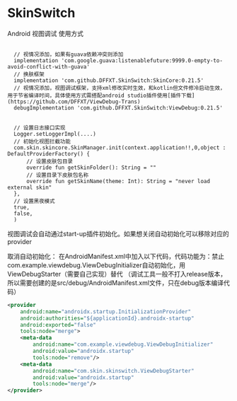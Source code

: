 # SkinSwitch
Android 视图调试
使用方式
<pre><code>
  // 视情况添加，如果有guava依赖冲突则添加
  implementation 'com.google.guava:listenablefuture:9999.0-empty-to-avoid-conflict-with-guava'
  // 换肤框架
  implementation 'com.github.DFFXT.SkinSwitch:SkinCore:0.21.5'
  // 视情况添加，视图调试框架，支持xml修改实时生效，和kotlin但文件修冷启动生效，用于节省编译时间，具体使用方式需搭配android studio插件使用[插件下载](https://github.com/DFFXT/ViewDebug-Trans)
  debugImplementation 'com.github.DFFXT.SkinSwitch:ViewDebug:0.21.5'
</code></pre>


<pre><code>
  // 设置日志接口实现
  Logger.setLoggerImpl(....)
  // 初始化视图拦截功能
  com.skin.skincore.SkinManager.init(context.application!!,0,object : DefaultProviderFactory() {
      // 设置皮肤包目录
      override fun getSkinFolder(): String = ""
      // 设置目录下皮肤包名称
      override fun getSkinName(theme: Int): String = "never load external skin"
  },
  // 设置黑夜模式
  true,
  false,
  )
</code></pre>




视图调试会自动通过start-up插件初始化。如果想关闭自动初始化可以移除对应的provider

取消自动初始化：
在AndroidManifest.xml中加入以下代码，代码功能为：禁止com.example.viewdebug.ViewDebugInitializer自动初始化，用ViewDebugStarter（需要自己实现）替代
（调试工具一般不打入release版本，所以需要创建的是src/debug/AndroidManifest.xml文件，只在debug版本编译代码）
```xml
<provider
    android:name="androidx.startup.InitializationProvider"
    android:authorities="${applicationId}.androidx-startup"
    android:exported="false"
    tools:node="merge">
    <meta-data
        android:name="com.example.viewdebug.ViewDebugInitializer"
        android:value="androidx.startup"
        tools:node="remove"/>
    <meta-data
        android:name="com.skin.skinswitch.ViewDebugStarter"
        android:value="androidx.startup"
        tools:node="merge"/>
</provider>
```




